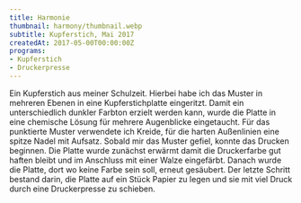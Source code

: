 ```yaml
---
title: Harmonie
thumbnail: harmony/thumbnail.webp
subtitle: Kupferstich, Mai 2017
createdAt: 2017-05-00T00:00:00Z
programs:
- Kupferstich
- Druckerpresse
---
```


Ein Kupferstich aus meiner Schulzeit.
Hierbei habe ich das Muster in mehreren Ebenen in eine Kupferstichplatte eingeritzt.
Damit ein unterschiedlich dunkler Farbton erzielt werden kann, wurde die Platte in eine chemische Lösung für mehrere Augenblicke eingetaucht.
Für das punktierte Muster verwendete ich Kreide, für die harten Außenlinien eine spitze Nadel mit Aufsatz.
Sobald mir das Muster gefiel, konnte das Drucken beginnen.
Die Platte wurde zunächst erwärmt damit die Druckerfarbe gut haften bleibt und im Anschluss mit einer Walze eingefärbt.
Danach wurde die Platte, dort wo keine Farbe sein soll, erneut gesäubert.
Der letzte Schritt bestand darin, die Platte auf ein Stück Papier zu legen und sie mit viel Druck durch eine Druckerpresse zu schieben.

<asset-image src="harmony/blue_red.webp" alt="Harmonie"></asset-image>
